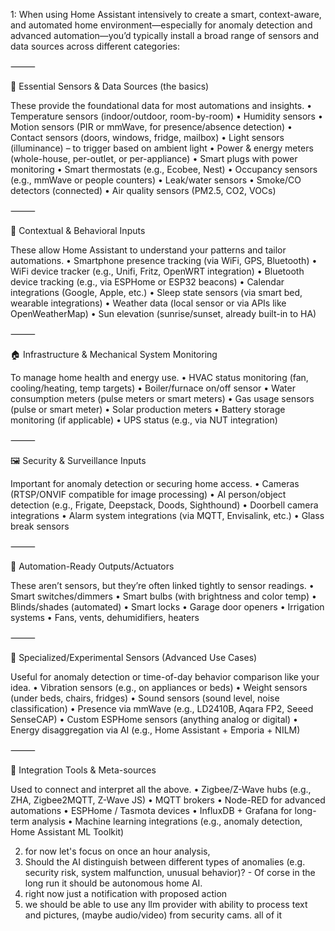 1:
When using Home Assistant intensively to create a smart, context-aware, and automated home environment—especially for anomaly detection and advanced automation—you’d typically install a broad range of sensors and data sources across different categories:

⸻

🔧 Essential Sensors & Data Sources (the basics)

These provide the foundational data for most automations and insights.
• Temperature sensors (indoor/outdoor, room-by-room)
• Humidity sensors
• Motion sensors (PIR or mmWave, for presence/absence detection)
• Contact sensors (doors, windows, fridge, mailbox)
• Light sensors (illuminance) – to trigger based on ambient light
• Power & energy meters (whole-house, per-outlet, or per-appliance)
• Smart plugs with power monitoring
• Smart thermostats (e.g., Ecobee, Nest)
• Occupancy sensors (e.g., mmWave or people counters)
• Leak/water sensors
• Smoke/CO detectors (connected)
• Air quality sensors (PM2.5, CO2, VOCs)

⸻

🧠 Contextual & Behavioral Inputs

These allow Home Assistant to understand your patterns and tailor automations.
• Smartphone presence tracking (via WiFi, GPS, Bluetooth)
• WiFi device tracker (e.g., Unifi, Fritz, OpenWRT integration)
• Bluetooth device tracking (e.g., via ESPHome or ESP32 beacons)
• Calendar integrations (Google, Apple, etc.)
• Sleep state sensors (via smart bed, wearable integrations)
• Weather data (local sensor or via APIs like OpenWeatherMap)
• Sun elevation (sunrise/sunset, already built-in to HA)

⸻

🏠 Infrastructure & Mechanical System Monitoring

To manage home health and energy use.
• HVAC status monitoring (fan, cooling/heating, temp targets)
• Boiler/furnace on/off sensor
• Water consumption meters (pulse meters or smart meters)
• Gas usage sensors (pulse or smart meter)
• Solar production meters
• Battery storage monitoring (if applicable)
• UPS status (e.g., via NUT integration)

⸻

🖼️ Security & Surveillance Inputs

Important for anomaly detection or securing home access.
• Cameras (RTSP/ONVIF compatible for image processing)
• AI person/object detection (e.g., Frigate, Deepstack, Doods, Sighthound)
• Doorbell camera integrations
• Alarm system integrations (via MQTT, Envisalink, etc.)
• Glass break sensors

⸻

🔄 Automation-Ready Outputs/Actuators

These aren’t sensors, but they’re often linked tightly to sensor readings.
• Smart switches/dimmers
• Smart bulbs (with brightness and color temp)
• Blinds/shades (automated)
• Smart locks
• Garage door openers
• Irrigation systems
• Fans, vents, dehumidifiers, heaters

⸻

🧪 Specialized/Experimental Sensors (Advanced Use Cases)

Useful for anomaly detection or time-of-day behavior comparison like your idea.
• Vibration sensors (e.g., on appliances or beds)
• Weight sensors (under beds, chairs, fridges)
• Sound sensors (sound level, noise classification)
• Presence via mmWave (e.g., LD2410B, Aqara FP2, Seeed SenseCAP)
• Custom ESPHome sensors (anything analog or digital)
• Energy disaggregation via AI (e.g., Home Assistant + Emporia + NILM)

⸻

🧩 Integration Tools & Meta-sources

Used to connect and interpret all the above.
• Zigbee/Z-Wave hubs (e.g., ZHA, Zigbee2MQTT, Z-Wave JS)
• MQTT brokers
• Node-RED for advanced automations
• ESPHome / Tasmota devices
• InfluxDB + Grafana for long-term analysis
• Machine learning integrations (e.g., anomaly detection, Home Assistant ML Toolkit)

2. for now let's focus on once an hour analysis,
3. Should the AI distinguish between different types of anomalies (e.g. security risk, system malfunction, unusual behavior)? - Of corse in the long run it should be autonomous home AI.
4. right now just a notification with proposed action
5. we should be able to use any llm provider with ability to process text and pictures, (maybe audio/video) from security cams. all of it
